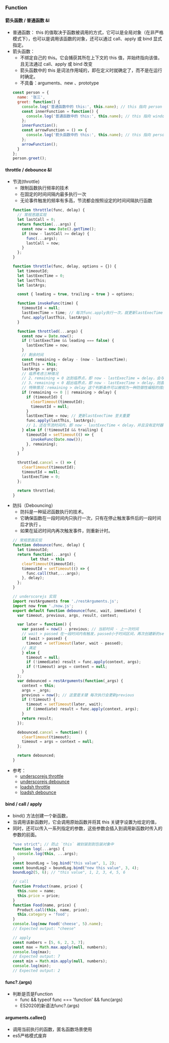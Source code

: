 ### Function
#### 箭头函数 / 普通函数 &I
- 普通函数： this 的值取决于函数被调用的方式，它可以是全局对象（在非严格模式下），也可以是调用该函数的对象，还可以通过 call、apply 或 bind 显式指定。
- 箭头函数：
  - 不绑定自己的 this。它会捕获其所在上下文的 this 值，并始终指向该值，且无法通过 call、apply 或 bind 改变
  - 箭头函数中的 this 是词法作用域的，即在定义时就确定了，而不是在运行时确定。
  - 不具备：arguments、new 、prototype
  ```js
  const person = {
    name: '张三',
    greet: function() {
      console.log('普通函数中的 this:', this.name); // this 指向 person 对象
      const innerFunction = function() {
        console.log('普通函数中的 this:', this.name); // this 指向 window 对象（非严格模式）或 undefined（严格模式）
      };
      innerFunction();
      const arrowFunction = () => {
        console.log('箭头函数中的 this:', this.name); // this 指向 person 对象，与 greet 函数的 this 相同
      };
      arrowFunction();
    }
  };
  person.greet();
  ```
#### throttle / debounce &I
- 节流(throttle)
  - 限制函数执行频率的技术
  - 在固定的时间间隔内最多执行一次
  - 无论事件触发的频率有多高，节流都会按照设定的时间间隔执行函数
  ```js
  function throttle(func, delay) {
    // 常规思路实现
    let lastCall = 0;
    return function(...args) {
      const now = new Date().getTime();
      if (now - lastCall >= delay) {
        func(...args);
        lastCall = now;
      }
    };
  }
  ```
  ```js
  function throttle(func, delay, options = {}) {
    let timeoutId;
    let lastExecTime = 0;
    let lastThis;
    let lastArgs;

    const { leading = true, trailing = true } = options;

    function invokeFunc(time) {
      timeoutId = null;
      lastExecTime = time; // 每次func.apply执行一次，就更新lastExecTime 至关重要
      func.apply(lastThis, lastArgs);
    }

    function throttled(...args) {
      const now = Date.now();
      if (!lastExecTime && leading === false) {
        lastExecTime = now;
      }
      // 剩余时间
      const remaining = delay - (now - lastExecTime);
      lastThis = this;
      lastArgs = args;
      // 临界考虑三种情况
      // 2、remaining = 0 达到临界点，即 now - lastExecTime = delay，会与定时器重合，有定时器，则取消定时器；再执行；
      // 3、remaining < 0 超出临界点，即 now - lastExecTime > delay，则直接执行
      // 特殊情况：remaining > delay 这个判断条件可以被视为一种防御性编程的措施，用于处理这些极端的、不常见的情况。
      if (remaining <= 0 || remaining > delay) {
        if (timeoutId) {
          clearTimeout(timeoutId);
          timeoutId = null;
        }
        lastExecTime = now; // 更新lastExecTime 至关重要
        func.apply(lastThis, lastArgs);
        // 1、还在节流时间内，即 now - lastExecTime < delay，并且没有定时器
      } else if (!timeoutId && trailing) {
        timeoutId = setTimeout(() => {
          invokeFunc(Date.now());
        }, remaining);
      }
    }

    throttled.cancel = () => {
      clearTimeout(timeoutId);
      timeoutId = null;
      lastExecTime = 0;
    };

    return throttled;
  }
  ```
- 防抖（Debouncing）
  - 防抖是一种延迟函数执行的技术。
  - 它确保函数在一段时间内只执行一次，只有在停止触发事件后的一段时间后才执行 。
  - 如果在延迟时间内再次触发事件，则重新计时。
  ```js
  // 常规思路实现
  function debounce(func, delay) {
    let timeoutId;
    return function(...args) {
          let that = this
      clearTimeout(timeoutId);
      timeoutId = setTimeout(() => {
        func.call(that,...args);
      }, delay);
    };
  }
  ```
  ```js
  // underscorejs 实现
  import restArguments from './restArguments.js';
  import now from './now.js';
  export default function debounce(func, wait, immediate) {
    var timeout, previous, args, result, context;

    var later = function() {
      var passed = now() - previous; // 当前时间 - 上一次时间
      // wait > passed 在一段时间内有触发，passed小于时间区间，再次创建新的setTimeout
      if (wait > passed) {
        timeout = setTimeout(later, wait - passed);
      // 满足
      } else {
        timeout = null;
        if (!immediate) result = func.apply(context, args);
        if (!timeout) args = context = null;
      }
    };
    var debounced = restArguments(function(_args) {
      context = this;
      args = _args;
      previous = now(); // 这里是关键 每次执行会更新previous
      if (!timeout) {
        timeout = setTimeout(later, wait);
        if (immediate) result = func.apply(context, args);
      }
      return result;
    });

    debounced.cancel = function() {
      clearTimeout(timeout);
      timeout = args = context = null;
    };

    return debounced;
  }
  ```
- 参考：
  - [underscorejs throttle](https://underscorejs.org/docs/modules/throttle.html)
  - [underscorejs debounce](https://underscorejs.org/docs/modules/debounce.html)
  - [loadsh throttle](https://github.com/lodash/lodash/blob/main/lodash.js#L10965)
  - [loadsh debounce](https://github.com/lodash/lodash/blob/main/lodash.js#L10372)
#### bind / call / apply
- bind() 方法创建一个新函数，
- 当调用该新函数时，它会调用原始函数并将其 this 关键字设置为给定的值，
- 同时，还可以传入一系列指定的参数，这些参数会插入到调用新函数时传入的参数的前面。
  ```js
  "use strict"; // 防止 `this` 被封装到到包装对象中
  function log(...args) {
    console.log(this, ...args);
  }
  const boundLog = log.bind("this value", 1, 2);
  const boundLog2 = boundLog.bind("new this value", 3, 4);
  boundLog2(5, 6); // "this value", 1, 2, 3, 4, 5, 6
  ```
  ```js
  // call
  function Product(name, price) {
    this.name = name;
    this.price = price;
  }
  function Food(name, price) {
    Product.call(this, name, price);
    this.category = 'food';
  }
  console.log(new Food('cheese', 5).name);
  // Expected output: "cheese"
  ```
  ```js
  // apply
  const numbers = [5, 6, 2, 3, 7];
  const max = Math.max.apply(null, numbers);
  console.log(max);
  // Expected output: 7
  const min = Math.min.apply(null, numbers);
  console.log(min);
  // Expected output: 2
  ```
#### func?.(args)
- 判断是否是Function
  - func && typeof func === 'function' && func(args)
  - ES2020的新语法func?.(args)
#### arguments.callee()
- 调用当前执行的函数，匿名函数场景使用
- es5严格模式废弃
